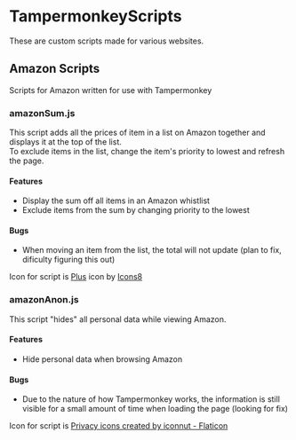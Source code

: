 # TampermonkeyScripts
These are custom scripts made for various websites.

## Amazon Scripts
Scripts for Amazon written for use with Tampermonkey

### amazonSum.js
This script adds all the prices of item in a list on Amazon together and displays it at the top of the list.<br>To exclude items in the list, change the item's priority to lowest and refresh the page.<br>
#### Features
- Display the sum off all items in an Amazon whistlist
- Exclude items from the sum by changing priority to the lowest
#### Bugs
- When moving an item from the list, the total will not update (plan to fix, dificulty figuring this out)<br>

Icon for script is <a target="_blank" href="https://icons8.com/icon/K0l4dwcsMaJa/plus">Plus</a> icon by <a target="_blank" href="https://icons8.com">Icons8</a>

### amazonAnon.js
This script "hides" all personal data while viewing Amazon.

#### Features
- Hide personal data when browsing Amazon

#### Bugs
- Due to the nature of how Tampermonkey works, the information is still visible for a small amount of time when loading the page (looking for fix)

Icon for script is <a href="https://www.flaticon.com/free-icons/privacy" title="privacy icons">Privacy icons created by iconnut - Flaticon</a>